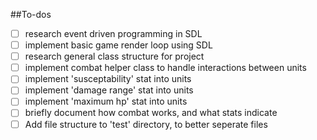 ##To-dos
- [ ] research event driven programming in SDL
- [ ] implement basic game render loop using SDL
- [ ] research general class structure for project
- [ ] implement combat helper class to handle interactions between units
- [ ] implement 'susceptability' stat into units
- [ ] implement 'damage range' stat into units
- [ ] implement 'maximum hp' stat into units
- [ ] briefly document how combat works, and what stats indicate
- [ ] Add file structure to 'test' directory, to better seperate files
